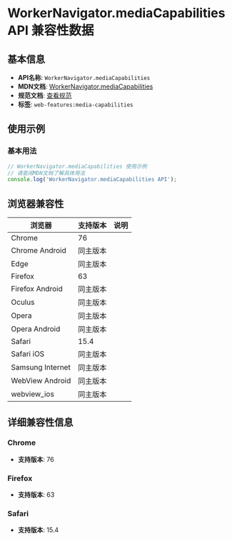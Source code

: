 # WorkerNavigator.mediaCapabilities API 兼容性数据

## 基本信息

- **API名称**: `WorkerNavigator.mediaCapabilities`
- **MDN文档**: [WorkerNavigator.mediaCapabilities](https://developer.mozilla.org/docs/Web/API/WorkerNavigator/mediaCapabilities)
- **规范文档**: [查看规范](https://w3c.github.io/media-capabilities/#dom-workernavigator-mediacapabilities)
- **标签**: `web-features:media-capabilities`

## 使用示例

### 基本用法

```javascript
// WorkerNavigator.mediaCapabilities 使用示例
// 请查阅MDN文档了解具体用法
console.log('WorkerNavigator.mediaCapabilities API');
```

## 浏览器兼容性

| 浏览器 | 支持版本 | 说明 |
|--------|----------|------|
| Chrome | 76 |  |
| Chrome Android | 同主版本 |  |
| Edge | 同主版本 |  |
| Firefox | 63 |  |
| Firefox Android | 同主版本 |  |
| Oculus | 同主版本 |  |
| Opera | 同主版本 |  |
| Opera Android | 同主版本 |  |
| Safari | 15.4 |  |
| Safari iOS | 同主版本 |  |
| Samsung Internet | 同主版本 |  |
| WebView Android | 同主版本 |  |
| webview_ios | 同主版本 |  |

## 详细兼容性信息

### Chrome

- **支持版本**: 76

### Firefox

- **支持版本**: 63

### Safari

- **支持版本**: 15.4

